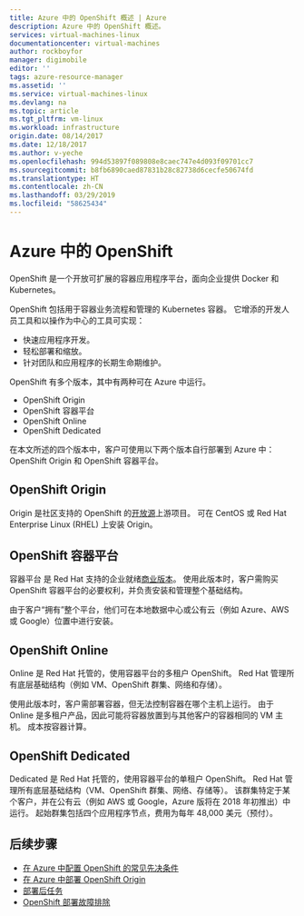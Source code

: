 ```yaml
---
title: Azure 中的 OpenShift 概述 | Azure
description: Azure 中的 OpenShift 概述。
services: virtual-machines-linux
documentationcenter: virtual-machines
author: rockboyfor
manager: digimobile
editor: ''
tags: azure-resource-manager
ms.assetid: ''
ms.service: virtual-machines-linux
ms.devlang: na
ms.topic: article
ms.tgt_pltfrm: vm-linux
ms.workload: infrastructure
origin.date: 08/14/2017
ms.date: 12/18/2017
ms.author: v-yeche
ms.openlocfilehash: 994d53897f089808e8caec747e4d093f09701cc7
ms.sourcegitcommit: b8fb6890caed87831b28c82738d6cecfe50674fd
ms.translationtype: HT
ms.contentlocale: zh-CN
ms.lasthandoff: 03/29/2019
ms.locfileid: "58625434"
---
```

# <a name="openshift-in-azure"></a>Azure 中的 OpenShift

OpenShift 是一个开放可扩展的容器应用程序平台，面向企业提供 Docker 和 Kubernetes。  

OpenShift 包括用于容器业务流程和管理的 Kubernetes 容器。 它增添的开发人员工具和以操作为中心的工具可实现：

- 快速应用程序开发。
- 轻松部署和缩放。
- 针对团队和应用程序的长期生命期维护。

OpenShift 有多个版本，其中有两种可在 Azure 中运行。

- OpenShift Origin
- OpenShift 容器平台
- OpenShift Online
- OpenShift Dedicated

在本文所述的四个版本中，客户可使用以下两个版本自行部署到 Azure 中：OpenShift Origin 和 OpenShift 容器平台。

## <a name="openshift-origin"></a>OpenShift Origin

Origin 是社区支持的 OpenShift 的[开放源](https://www.openshift.org/)上游项目。 可在 CentOS 或 Red Hat Enterprise Linux (RHEL) 上安装 Origin。

## <a name="openshift-container-platform"></a>OpenShift 容器平台

容器平台 是 Red Hat 支持的企业就绪[商业版本](https://www.openshift.com)。 使用此版本时，客户需购买 OpenShift 容器平台的必要权利，并负责安装和管理整个基础结构。

由于客户“拥有”整个平台，他们可在本地数据中心或公有云（例如 Azure、AWS 或 Google）位置中进行安装。

## <a name="openshift-online"></a>OpenShift Online

Online 是 Red Hat 托管的，使用容器平台的多租户 OpenShift。 Red Hat 管理所有底层基础结构（例如 VM、OpenShift 群集、网络和存储）。 

使用此版本时，客户需部署容器，但无法控制容器在哪个主机上运行。 由于 Online 是多租户产品，因此可能将容器放置到与其他客户的容器相同的 VM 主机。 成本按容器计算。

## <a name="openshift-dedicated"></a>OpenShift Dedicated

Dedicated 是 Red Hat 托管的，使用容器平台的单租户 OpenShift。 Red Hat 管理所有底层基础结构（VM、OpenShift 群集、网络、存储等）。 该群集特定于某个客户，并在公有云（例如 AWS 或 Google，Azure 版将在 2018 年初推出）中运行。 起始群集包括四个应用程序节点，费用为每年 48,000 美元（预付）。

## <a name="next-steps"></a>后续步骤

- [在 Azure 中配置 OpenShift 的常见先决条件](./openshift-prerequisites.md)
- [在 Azure 中部署 OpenShift Origin](./openshift-origin.md)
  <!-- Not Available on - [Deploy OpenShift Container Platform in Azure](./openshift-container-platform.md)-->
- [部署后任务](./openshift-post-deployment.md)
- [OpenShift 部署故障排除](./openshift-troubleshooting.md)

<!-- Update_Description: update meta properties, update link -->